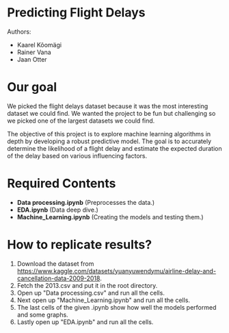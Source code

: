 # Predicting Flight Delays
Authors:
- Kaarel Kõomägi
- Rainer Vana
- Jaan Otter

# Our goal
We picked the flight delays dataset because it was the most interesting dataset we could find. We wanted the project to be fun but challenging so we picked one of the largest datasets we could find.

The objective of this project is to explore machine learning algorithms in depth by developing a robust predictive model. The goal is to accurately determine the likelihood of a flight delay and estimate the expected duration of the delay based on various influencing factors.

# Required Contents
- **Data processing.ipynb**     (Preprocesses the data.)
- **EDA.ipynb**                 (Data deep dive.)
- **Machine_Learning.ipynb**    (Creating the models and testing them.)

# How to replicate results?
1. Download the dataset from https://www.kaggle.com/datasets/yuanyuwendymu/airline-delay-and-cancellation-data-2009-2018.
2. Fetch the 2013.csv and put it in the root directory.
3. Open up "Data processing.csv" and run all the cells.
4. Next open up "Machine_Learning.ipynb" and run all the cells.
5. The last cells of the given .ipynb show how well the models performed and some graphs.
6. Lastly open up "EDA.ipynb" and run all the cells.

